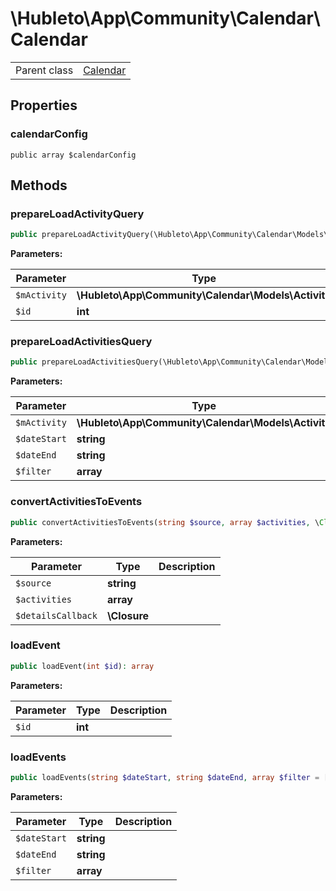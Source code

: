 
# \Hubleto\App\Community\Calendar\Calendar
<table class='table-default dense'>
<tr><td>Parent class</td><td><a href="../../../Erp/Calendar">Calendar</a></td></tr></table>


## Properties

### calendarConfig

`public array $calendarConfig`


## Methods

### prepareLoadActivityQuery

```php
public prepareLoadActivityQuery(\Hubleto\App\Community\Calendar\Models\Activity $mActivity, int $id): mixed
```

**Parameters:**

| Parameter    | Type                                                | Description |
|--------------|-----------------------------------------------------|-------------|
| `$mActivity` | **\Hubleto\App\Community\Calendar\Models\Activity** |             |
| `$id`        | **int**                                             |             |


### prepareLoadActivitiesQuery

```php
public prepareLoadActivitiesQuery(\Hubleto\App\Community\Calendar\Models\Activity $mActivity, string $dateStart, string $dateEnd, array $filter = []): mixed
```

**Parameters:**

| Parameter    | Type                                                | Description |
|--------------|-----------------------------------------------------|-------------|
| `$mActivity` | **\Hubleto\App\Community\Calendar\Models\Activity** |             |
| `$dateStart` | **string**                                          |             |
| `$dateEnd`   | **string**                                          |             |
| `$filter`    | **array**                                           |             |


### convertActivitiesToEvents

```php
public convertActivitiesToEvents(string $source, array $activities, \Closure $detailsCallback): array
```

**Parameters:**

| Parameter          | Type         | Description |
|--------------------|--------------|-------------|
| `$source`          | **string**   |             |
| `$activities`      | **array**    |             |
| `$detailsCallback` | **\Closure** |             |


### loadEvent

```php
public loadEvent(int $id): array
```

**Parameters:**

| Parameter | Type    | Description |
|-----------|---------|-------------|
| `$id`     | **int** |             |


### loadEvents

```php
public loadEvents(string $dateStart, string $dateEnd, array $filter = []): array
```

**Parameters:**

| Parameter    | Type       | Description |
|--------------|------------|-------------|
| `$dateStart` | **string** |             |
| `$dateEnd`   | **string** |             |
| `$filter`    | **array**  |             |

